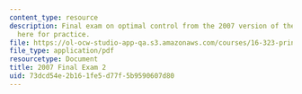 ```yaml
---
content_type: resource
description: Final exam on optimal control from the 2007 version of the course, provided
  here for practice.
file: https://ol-ocw-studio-app-qa.s3.amazonaws.com/courses/16-323-principles-of-optimal-control-spring-2008/73dcd54e2b161fe5d77f5b9590607d80_2007final2.pdf
file_type: application/pdf
resourcetype: Document
title: 2007 Final Exam 2
uid: 73dcd54e-2b16-1fe5-d77f-5b9590607d80
---
```

